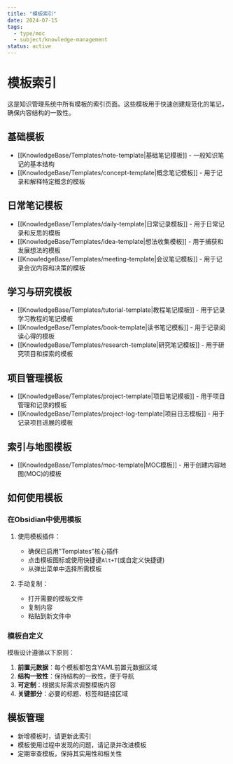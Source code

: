 ```yaml
---
title: "模板索引"
date: 2024-07-15
tags: 
  - type/moc
  - subject/knowledge-management
status: active
---
```


# 模板索引

这是知识管理系统中所有模板的索引页面。这些模板用于快速创建规范化的笔记，确保内容结构的一致性。

## 基础模板

- [[KnowledgeBase/Templates/note-template|基础笔记模板]] - 一般知识笔记的基本结构
- [[KnowledgeBase/Templates/concept-template|概念笔记模板]] - 用于记录和解释特定概念的模板

## 日常笔记模板

- [[KnowledgeBase/Templates/daily-template|日常记录模板]] - 用于日常记录和反思的模板
- [[KnowledgeBase/Templates/idea-template|想法收集模板]] - 用于捕获和发展想法的模板
- [[KnowledgeBase/Templates/meeting-template|会议笔记模板]] - 用于记录会议内容和决策的模板

## 学习与研究模板

- [[KnowledgeBase/Templates/tutorial-template|教程笔记模板]] - 用于记录学习教程的笔记模板
- [[KnowledgeBase/Templates/book-template|读书笔记模板]] - 用于记录阅读心得的模板
- [[KnowledgeBase/Templates/research-template|研究笔记模板]] - 用于研究项目和探索的模板

## 项目管理模板

- [[KnowledgeBase/Templates/project-template|项目笔记模板]] - 用于项目管理和记录的模板
- [[KnowledgeBase/Templates/project-log-template|项目日志模板]] - 用于记录项目进展的模板

## 索引与地图模板

- [[KnowledgeBase/Templates/moc-template|MOC模板]] - 用于创建内容地图(MOC)的模板

## 如何使用模板

### 在Obsidian中使用模板

1. 使用模板插件：
   - 确保已启用"Templates"核心插件
   - 点击模板图标或使用快捷键`Alt+T`(或自定义快捷键)
   - 从弹出菜单中选择所需模板

2. 手动复制：
   - 打开需要的模板文件
   - 复制内容
   - 粘贴到新文件中

### 模板自定义

模板设计遵循以下原则：

1. **前置元数据**：每个模板都包含YAML前置元数据区域
2. **结构一致性**：保持结构的一致性，便于导航
3. **可定制**：根据实际需求调整模板内容
4. **关键部分**：必要的标题、标签和链接区域

## 模板管理

- 新增模板时，请更新此索引
- 模板使用过程中发现的问题，请记录并改进模板
- 定期审查模板，保持其实用性和相关性 